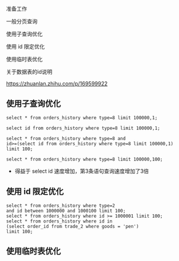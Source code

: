 准备工作

一般分页查询

使用子查询优化

使用 id 限定优化

使用临时表优化

关于数据表的id说明

https://zhuanlan.zhihu.com/p/169599922



## **使用子查询优化**

```text
select * from orders_history where type=8 limit 100000,1;

select id from orders_history where type=8 limit 100000,1;

select * from orders_history where type=8 and
id>=(select id from orders_history where type=8 limit 100000,1)
limit 100;

select * from orders_history where type=8 limit 100000,100;
```

- 得益于 select id 速度增加，第3条语句查询速度增加了3倍

## **使用 id 限定优化**

```text
select * from orders_history where type=2
and id between 1000000 and 1000100 limit 100;
select * from orders_history where id >= 1000001 limit 100;
select * from orders_history where id in
(select order_id from trade_2 where goods = 'pen')
limit 100;
```

## **使用临时表优化**